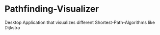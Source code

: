 # Pathfinding-Visualizer
Desktop Application that visualizes different Shortest-Path-Algorithms like Dijkstra
